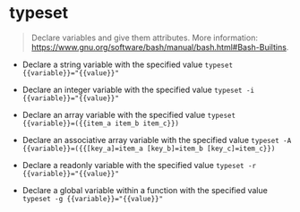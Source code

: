 # typeset
> Declare variables and give them attributes.
> More information: <https://www.gnu.org/software/bash/manual/bash.html#Bash-Builtins>.

- Declare a string variable with the specified value
`typeset {{variable}}="{{value}}"`

- Declare an integer variable with the specified value
`typeset -i {{variable}}="{{value}}"`

- Declare an array variable with the specified value
`typeset {{variable}}=({{item_a item_b item_c}})`

- Declare an associative array variable with the specified value
`typeset -A {{variable}}=({{[key_a]=item_a [key_b]=item_b [key_c]=item_c}})`

- Declare a readonly variable with the specified value
`typeset -r {{variable}}="{{value}}"`

- Declare a global variable within a function with the specified value
`typeset -g {{variable}}="{{value}}"`
